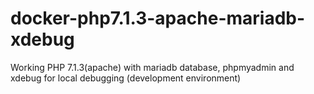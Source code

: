 # docker-php7.1.3-apache-mariadb-xdebug
Working PHP 7.1.3(apache) with mariadb database, phpmyadmin and xdebug for local debugging (development environment)
